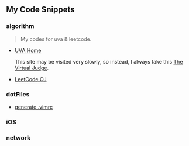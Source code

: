 ## My Code Snippets
### algorithm
> My codes for uva & leetcode.
 * [UVA Home](https://uva.onlinejudge.org/)

   This site may be visited very slowly, so instead, I always take this
   [The Virtual Judge](http://acm.hust.edu.cn/vjudge/problem/toListProblem.action#OJId=UVA&probNum=&title=&source=).

 * [LeetCode OJ](https://leetcode.com/problemset/algorithms/ "LeetCode OJ")

### dotFiles

* [generate .vimrc](http://www.vim-bootstrap.com/)

### iOS

### network
